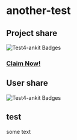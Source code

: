 # another-test

## Project share

 ![Test4-ankit Badges](https://beta.aviyel.com/assets/uploads/rewards/share/project/1937/512/share.png)
 ### **[Claim Now!](https://beta.aviyel.com/projects/1937/test4-ankit/rewards)**


## User share
![Test4-ankit Badges](https://beta.aviyel.com/assets/uploads/rewards/share/user/1699/1937/share.png)

## test
some text
